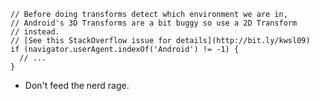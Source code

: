     // Before doing transforms detect which environment we are in,
    // Android's 3D Transforms are a bit buggy so use a 2D Transform
    // instead.
    // [See this StackOverflow issue for details](http://bit.ly/kwsl09)
    if (navigator.userAgent.indexOf('Android') != -1) {
      // ...
    }

<ul>
  <li class="step">Don't feed the nerd rage.</li>
</ul>